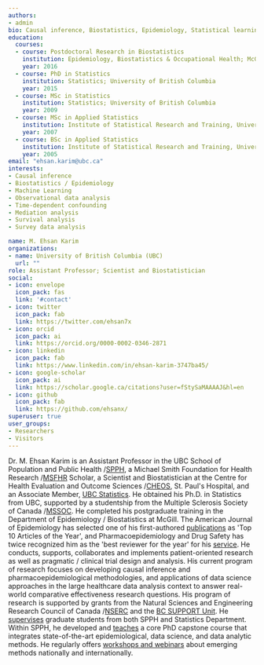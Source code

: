 ```yaml
---
authors:
- admin
bio: Causal inference, Biostatistics, Epidemiology, Statistical learning, Survey data analysis, Bayesian methodologies.
education:
  courses:
  - course: Postdoctoral Research in Biostatistics
    institution: Epidemiology, Biostatistics & Occupational Health; McGill University
    year: 2016
  - course: PhD in Statistics
    institution: Statistics; University of British Columbia
    year: 2015
  - course: MSc in Statistics
    institution: Statistics; University of British Columbia
    year: 2009
  - course: MSc in Applied Statistics
    institution: Institute of Statistical Research and Training, University of Dhaka
    year: 2007
  - course: BSc in Applied Statistics
    institution: Institute of Statistical Research and Training, University of Dhaka
    year: 2005    
email: "ehsan.karim@ubc.ca"
interests:
- Causal inference
- Biostatistics / Epidemiology
- Machine Learning
- Observational data analysis 
- Time-dependent confounding 
- Mediation analysis 
- Survival analysis 
- Survey data analysis

name: M. Ehsan Karim
organizations:
- name: University of British Columbia (UBC)
  url: ""
role: Assistant Professor; Scientist and Biostatistician
social:
- icon: envelope
  icon_pack: fas
  link: '#contact'
- icon: twitter
  icon_pack: fab
  link: https://twitter.com/ehsan7x
- icon: orcid
  icon_pack: ai
  link: https://orcid.org/0000-0002-0346-2871
- icon: linkedin
  icon_pack: fab
  link: https://www.linkedin.com/in/ehsan-karim-3747ba45/
- icon: google-scholar
  icon_pack: ai
  link: https://scholar.google.ca/citations?user=fStySaMAAAAJ&hl=en
- icon: github
  icon_pack: fab
  link: https://github.com/ehsanx/
superuser: true
user_groups:
- Researchers
- Visitors
---
```


Dr. M. Ehsan Karim is an Assistant Professor in the UBC School of Population and Public Health /[SPPH](http://www.spph.ubc.ca/person/ehsan-karim/), a Michael Smith Foundation for Health Research /[MSFHR](https://www.msfhr.org/causal-inference-framework-analyzing-large-administrative-healthcare-databases-focus-multiple) Scholar, a Scientist and Biostatistician at the Centre for Health Evaluation and Outcome Sciences /[CHEOS](http://www.cheos.ubc.ca/people/mohammad-ehsanul-ehsan-karim/), St. Paul's Hospital, and an Associate Member, [UBC Statistics](https://www.stat.ubc.ca/people). He obtained his Ph.D. in Statistics from UBC, supported by a studentship from the Multiple Sclerosis Society of Canada /[MSSOC](https://mssociety.ca/). He completed his postgraduate training in the Department of Epidemiology / Biostatistics at McGill. The American Journal of Epidemiology has selected one of his first-authored [publications](/publication/) as 'Top 10 Articles of the Year', and Pharmacoepidemiology and Drug Safety has twice recognized him as the 'best reviewer for the year' for his [service](/Service/). He conducts, supports, collaborates and implements patient-oriented research as well as pragmatic / clinical trial design and analysis. His current program of research focuses on developing causal inference and pharmacoepidemiological methodologies, and applications of data science approaches in the large healthcare data analysis context to answer real-world comparative effectiveness research questions. His program of research is supported by grants from the Natural Sciences and Engineering Research Council of Canada /[NSERC](https://www.nserc-crsng.gc.ca/ase-oro/Details-Detailles_eng.asp?id=655112) and the [BC SUPPORT Unit](https://bcsupportunit.ca/real-world-clinical-trials-project-themes). He [supervises](/supervision/) graduate students from both SPPH and Statistics Department. Within SPPH, he developed and [teaches](/Teaching/) a core PhD capstone course that integrates state-of-the-art epidemiological, data science, and data analytic methods. He regularly offers [workshops and webinars](/workshops/) about emerging methods nationally and internationally.

